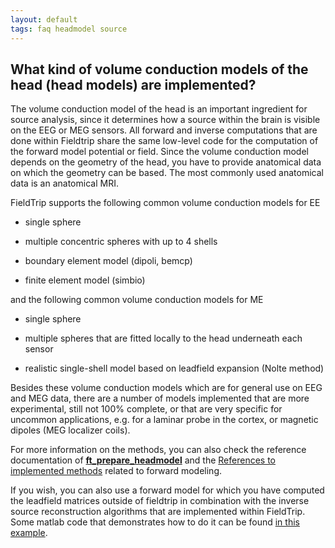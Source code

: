 ```yaml
---
layout: default
tags: faq headmodel source
---
```



## What kind of volume conduction models of the head (head models) are implemented?

The volume conduction model of the head is an important ingredient for source analysis, since it determines how a source within the brain is visible on the EEG or MEG sensors. All forward and inverse computations that are done within Fieldtrip share the same low-level code for the computation of the forward model potential or field. Since the volume conduction model depends on the geometry of the head, you have to provide anatomical data on which the geometry can be based. The most commonly used anatomical data is an anatomical MRI.

FieldTrip supports the following common volume conduction models for EE

*  single sphere

*  multiple concentric spheres with up to 4 shells

*  boundary element model (dipoli, bemcp)

*  finite element model (simbio)

and the following common volume conduction models for ME

*  single sphere

*  multiple spheres that are fitted locally to the head underneath each sensor

*  realistic single-shell model based on leadfield expansion (Nolte method)

Besides these volume conduction models which are for general use on EEG and MEG data, there are a number of models implemented that are more experimental, still not 100% complete, or that are very specific for uncommon applications, e.g. for a laminar probe in the cortex, or magnetic dipoles (MEG localizer coils).

For more information on the methods, you can also check the reference documentation of **[ft_prepare_headmodel](/reference/ft_prepare_headmodel)** and the [References to implemented methods](/references_to_implemented_methods#eeg_and_meg_forward_modeling) related to forward modeling.

If you wish, you can also use a forward model for which you have computed the leadfield matrices outside of fieldtrip in combination with the inverse source reconstruction algorithms that are implemented within FieldTrip. Some matlab code that demonstrates how to do it can be found [in this example](/example/use_your_own_forward_leadfield_model_in_an_inverse_beamformer_computation).

